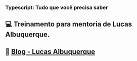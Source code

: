 ### Typescript: Tudo que você precisa saber

## 💻 Treinamento para mentoria de Lucas Albuquerque.

## 🚀 [Blog - Lucas Albuquerque](https://lucasalbuquerque.me/typescript-tudo-que-voce-precisa-saber/)
